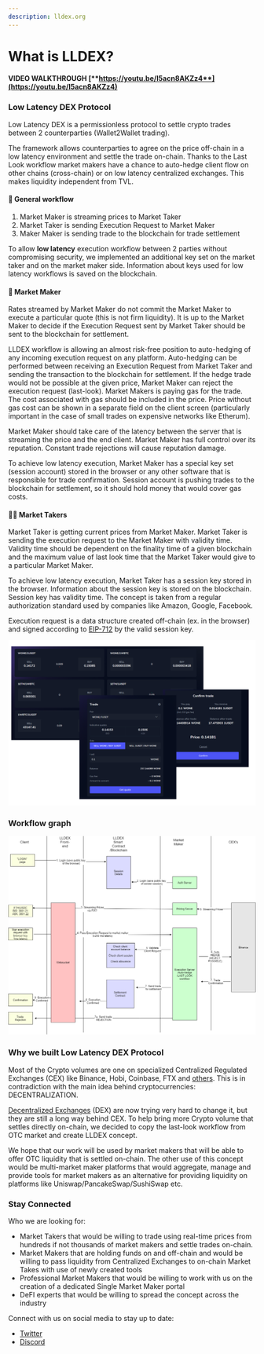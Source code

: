 ```yaml
---
description: lldex.org
---
```


# What is LLDEX?

#### **VIDEO WALKTHROUGH** [**https://youtu.be/I5acn8AKZz4**](https://youtu.be/I5acn8AKZz4)

### Low Latency DEX Protocol

Low Latency DEX is a permissionless protocol to settle crypto trades between 2 counterparties \(Wallet2Wallet trading\).

The framework allows counterparties to agree on the price off-chain in a low latency environment and settle the trade on-chain. Thanks to the Last Look workflow market makers have a chance to auto-hedge client flow on other chains \(cross-chain\) or on low latency centralized exchanges. This makes liquidity independent from TVL. 

#### 🤝 General workflow

1. Market Maker is streaming prices to Market Taker
2. Market Taker is sending Execution Request to Market Maker
3. Maker Maker is sending trade to the blockchain for trade settlement

To allow **low latency** execution workflow between 2 parties without compromising security, we implemented an additional key set on the market taker and on the market maker side. Information about keys used for low latency workflows is saved on the blockchain.

#### 🤝 Market Maker

Rates streamed by Market Maker do not commit the Market Maker to execute a particular quote \(this is not firm liquidity\). It is up to the Market Maker to decide if the Execution Request sent by Market Taker should be sent to the blockchain for settlement.

LLDEX workflow is allowing an almost risk-free position to auto-hedging of any incoming execution request on any platform. Auto-hedging can be performed between receiving an Execution Request from Market Taker and sending the transaction to the blockchain for settlement. If the hedge trade would not be possible at the given price, Market Maker can reject the execution request \(last-look\). Market Makers is paying gas for the trade. The cost associated with gas should be included in the price. Price without gas cost can be shown in a separate field on the client screen \(particularly important in the case of small trades on expensive networks like Etherum\).

Market Maker should take care of the latency between the server that is streaming the price and the end client. Market Maker has full control over its reputation. Constant trade rejections will cause reputation damage.

To achieve low latency execution, Market Maker has a special key set \(session account\) stored in the browser or any other software that is responsible for trade confirmation. Session account is pushing trades to the blockchain for settlement, so it should hold money that would cover gas costs.

#### 👨‍🌾 Market Takers

Market Taker is getting current prices from Market Maker. Market Taker is sending the execution request to the Market Maker with validity time. Validity time should be dependent on the finality time of a given blockchain and the maximum value of last look time that the Market Taker would give to a particular Market Maker.

To achieve low latency execution, Market Taker has a session key stored in the browser. Information about the session key is stored on the blockchain. Session key has validity time. The concept is taken from a regular authorization standard used by companies like Amazon, Google, Facebook.

Execution request is a data structure created off-chain \(ex. in the browser\) and signed according to [EIP-712](https://eips.ethereum.org/EIPS/eip-712) by the valid session key.



![](.gitbook/assets/image%20%2810%29.png)

### Workflow graph

![](.gitbook/assets/image%20%288%29.png)

### Why we built Low Latency DEX Protocol

Most of the Crypto volumes are one on specialized Centralized Regulated Exchanges \(CEX\) like Binance, Hobi, Coinbase, FTX and [others](https://coinmarketcap.com/rankings/exchanges/). This is in contradiction with the main idea behind cryptocurrencies: DECENTRALIZATION.

[Decentralized Exchanges](https://coinmarketcap.com/rankings/exchanges/dex/) \(DEX\) are now trying very hard to change it, but they are still a long way behind CEX. To help bring more Crypto volume that settles directly on-chain, we decided to copy the last-look workflow from OTC market and create LLDEX concept.

We hope that our work will be used by market makers that will be able to offer OTC liquidity that is settled on-chain. The other use of this concept would be multi-market maker platforms that would aggregate, manage and provide tools for market makers as an alternative for providing liquidity on platforms like Uniswap/PancakeSwap/SushiSwap etc.

### Stay Connected

Who we are looking for:

* Market Takers that would be willing to trade using real-time prices from hundreds if not thousands of market makers and settle trades on-chain.
* Market Makers that are holding funds on and off-chain and would be willing to pass liquidity from Centralized Exchanges to on-chain Market Takes with use of newly created tools
* Professional Market Makers that would be willing to work with us on the creation of a dedicated Single Market Maker portal
* DeFI experts that would be willing to spread the concept across the industry

Connect with us on social media to stay up to date:

* [Twitter](https://twitter.com/kamilchels)
* [Discord](https://discord.gg/UjBjFmVa)






